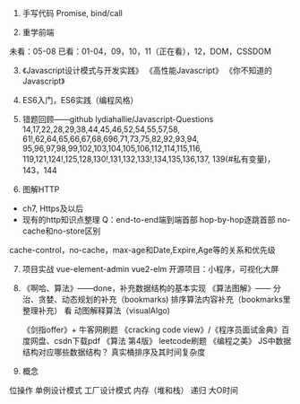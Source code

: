 1. 手写代码
Promise, bind/call

2. 重学前端

未看：05-08
已看：01-04，09，10，11（正在看），12，DOM，CSSDOM

3. 《Javascript设计模式与开发实践》
《高性能Javascript》
《你不知道的Javascript》

4. ES6入门，ES6实践（编程风格）

5. 错题回顾——github lydiahallie/Javascript-Questions
14,17,22,28,29,38,44,45,46,52,54,55,57,58,
61!,62,64,65,66,67,68,696,71,73,75,82,92,93,94,
95,96,97,98,99,102,103,104,105,106,112,114,115,116,
119,121,124!,125,128,130!,131,132,133!,134,135,136,137,
139(#私有变量)，143，144

6. 图解HTTP
- ch7, Https及以后
- 现有的http知识点整理
Q：end-to-end端到端首部
   hop-by-hop逐跳首部
no-cache和no-store区别

cache-control，no-cache，max-age和Date,Expire,Age等的关系和优先级

7. 项目实战
vue-element-admin
vue2-elm
开源项目：小程序，可视化大屏

9. 《啊哈、算法》——done，补充数据结构的基本实现
  《算法图解》—— 分治、贪婪、动态规划的补充（bookmarks)
   排序算法内容补充（bookmarks里整理补充）
   看 动图解释算法（visualAlgo)

   《剑指offer》+ 牛客网刷题
   《cracking code view》/《程序员面试金典》百度网盘、csdn下载pdf
   《算法 第4版》
   leetcode刷题
   《编程之美》
   JS中数据结构对应哪些数据结构？
   真实桶排序及其时间复杂度

10. 概念

位操作
单例设计模式
工厂设计模式
内存（堆和栈）
递归
大O时间
